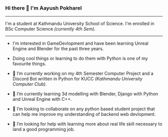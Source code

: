 ### Hi there 👋 I'm **Aayush Pokharel** 
____________________________________________________________________________________________________________________

I'm a student at Kathmandu University School of Science. I'm enrolled in BSc Computer Science *(currently 4th Sem)*.


____________________________________________________________________________________________________________________
- I'm interested in GameDevlopment and have been learning Unreal Engine and Blender for the past three years.
- Doing cool things or learning to do them with Python is one of my favourite things.

- 🔭 I’m currently working on my 4th Semester Computer Project and a Discord Bot written in Python for KUCC *(Kathmandu University Computer Club)*.
- 🌱 I’m currently learning 3d modelling with Blender, Django with Python and Unreal Engine with C++.
- 👯 I’m looking to collaborate on any python based student project that can help me improve my understanding of backend web devlopment.
- 🤔 I’m looking for help with learning more about real life skill necessary to land a good programming job.
